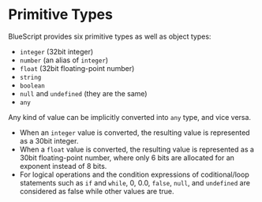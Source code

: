 # Primitive Types

BlueScript provides six primitive types as well as object types:

- `integer` (32bit integer)
- `number` (an alias of `integer`)
- `float` (32bit floating-point number)
- `string`
- `boolean`
- `null` and `undefined` (they are the same)
- `any`

Any kind of value can be implicitly converted into `any` type, and vice versa.
  - When an `integer` value is converted, the resulting value is represented as a 30bit integer.
  - When a `float` value is converted, the resulting value is represented as a 30bit floating-point number,
    where only 6 bits are allocated for an exponent instead of 8 bits.
  - For logical operations and the condition expressions of coditional/loop statements
    such as `if` and `while`,
    0, 0.0, `false`, `null`, and `undefined` are considered as false while other values are true.
